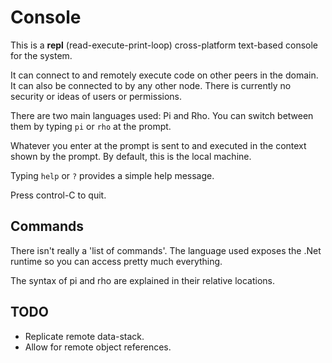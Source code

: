 # Console

This is a **repl** (read-execute-print-loop) cross-platform text-based console for the system.

It can connect to and remotely execute code on other peers in the domain. It can also be connected to by any other node. There is currently no security or ideas of users or permissions.

There are two main languages used: Pi and Rho. You can switch between them by typing `pi` or `rho` at the prompt.

Whatever you enter at the prompt is sent to and executed in the context shown by the prompt. By default, this is the local machine.

Typing `help` or `?` provides a simple help message.

Press control-C to quit.

## Commands

There isn't really a 'list of commands'. The language used exposes the .Net runtime so you can access pretty much everything.

The syntax of pi and rho are explained in their relative locations.

## TODO

* Replicate remote data-stack.
* Allow for remote object references.



